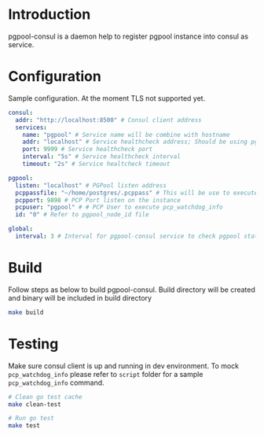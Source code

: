 # Introduction
pgpool-consul is a daemon help to register pgpool instance into consul as service.

# Configuration
Sample configuration. At the moment TLS not supported yet.
```yaml
consul:
  addr: "http://localhost:8500" # Consul client address
  services:
    name: "pgpool" # Service name will be combine with hostname
    addr: "localhost" # Service healthcheck address; Should be using pgpool listen address
    port: 9999 # Service healthcheck port
    interval: "5s" # Service healthcheck interval
    timeout: "2s" # Service healtcheck timeout

pgpool:
  listen: "localhost" # PGPool listen address
  pcppassfile: "~/home/postgres/.pcppass" # This will be use to execute pcp_watchdog_info
  pcpport: 9898 # PCP Port listen on the instance
  pcpuser: "pgpool" # # PCP User to execute pcp_watchdog_info
  id: "0" # Refer to pgpool_node_id file

global:
  interval: 3 # Interval for pgpool-consul service to check pgpool state

```

# Build
Follow steps as below to build pgpool-consul. Build directory will be created and binary will be included in build directory
```bash
make build

```

# Testing
Make sure consul client is up and running in dev environment. To mock `pcp_watchdog_info` please refer to `script` folder for a sample `pcp_watchdog_info` command.
```bash
# Clean go test cache 
make clean-test

# Run go test
make test

```
